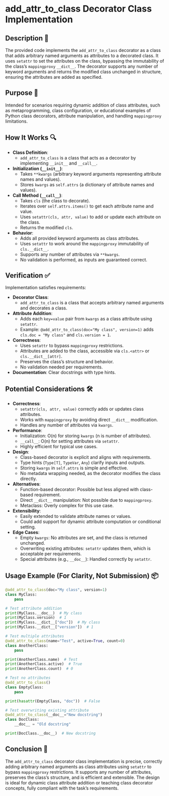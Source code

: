 # add_attr_to_class Decorator Class Implementation

## Description 📝

The provided code implements the `add_attr_to_class` decorator as a class that adds arbitrary named arguments as attributes to a decorated class.
It uses `setattr` to set the attributes on the class, bypassing the immutability of the class’s `mappingproxy` `__dict__`.
The decorator supports any number of keyword arguments and returns the modified class unchanged in structure, ensuring the attributes are added as specified.

## Purpose 🎯

Intended for scenarios requiring dynamic addition of class attributes, such as metaprogramming, class configuration, or educational examples of Python class decorators, attribute manipulation, and handling `mappingproxy` limitations.

## How It Works 🔍

-   **Class Definition**:
    -   `add_attr_to_class` is a class that acts as a decorator by implementing `__init__` and `__call__`.
-   **Initialization (`__init__`)**:
    -   Takes `**kwargs` (arbitrary keyword arguments representing attribute names and values).
    -   Stores `kwargs` as `self.attrs` (a dictionary of attribute names and values).
-   **Call Method (`__call__`)**:
    -   Takes `cls` (the class to decorate).
    -   Iterates over `self.attrs.items()` to get each attribute name and value.
    -   Uses `setattr(cls, attr, value)` to add or update each attribute on the class.
    -   Returns the modified `cls`.
-   **Behavior**:
    -   Adds all provided keyword arguments as class attributes.
    -   Uses `setattr` to work around the `mappingproxy` immutability of `cls.__dict__`.
    -   Supports any number of attributes via `**kwargs`.
    -   No validation is performed, as inputs are guaranteed correct.

## Verification ✅

Implementation satisfies requirements:

-   **Decorator Class**:
    -   `add_attr_to_class` is a class that accepts arbitrary named arguments and decorates a class.
-   **Attribute Addition**:
    -   Adds each `key=value` pair from `kwargs` as a class attribute using `setattr`.
    -   Example: `@add_attr_to_class(doc="My class", version=1)` adds `cls.doc = "My class"` and `cls.version = 1`.
-   **Correctness**:
    -   Uses `setattr` to bypass `mappingproxy` restrictions.
    -   Attributes are added to the class, accessible via `cls.<attr>` or `cls.__dict__[attr]`.
    -   Preserves the class’s structure and behavior.
    -   No validation needed per requirements.
-   **Documentation**: Clear docstrings with type hints.

## Potential Considerations 🛠️

-   **Correctness**:
    -   `setattr(cls, attr, value)` correctly adds or updates class attributes.
    -   Works with `mappingproxy` by avoiding direct `__dict__` modification.
    -   Handles any number of attributes via `kwargs`.
-   **Performance**:
    -   Initialization: O(n) for storing `kwargs` (n is number of attributes).
    -   `__call__`: O(n) for setting attributes via `setattr`.
    -   Highly efficient for typical use cases.
-   **Design**:
    -   Class-based decorator is explicit and aligns with requirements.
    -   Type hints (`Type[T]`, `TypeVar`, `Any`) clarify inputs and outputs.
    -   Storing `kwargs` in `self.attrs` is simple and effective.
    -   No metadata wrapping needed, as the decorator modifies the class directly.
-   **Alternatives**:
    -   Function-based decorator: Possible but less aligned with class-based requirement.
    -   Direct `__dict__` manipulation: Not possible due to `mappingproxy`.
    -   Metaclass: Overly complex for this use case.
-   **Extensibility**:
    -   Easily extended to validate attribute names or values.
    -   Could add support for dynamic attribute computation or conditional setting.
-   **Edge Cases**:
    -   Empty `kwargs`: No attributes are set, and the class is returned unchanged.
    -   Overwriting existing attributes: `setattr` updates them, which is acceptable per requirements.
    -   Special attributes (e.g., `__doc__`): Handled correctly by `setattr`.

## Usage Example (For Clarity, Not Submission) 📦

```python
@add_attr_to_class(doc="My class", version=1)
class MyClass:
    pass

# Test attribute addition
print(MyClass.__doc__)  # My class
print(MyClass.version)  # 1
print(MyClass.__dict__["doc"])  # My class
print(MyClass.__dict__["version"])  # 1

# Test multiple attributes
@add_attr_to_class(name="Test", active=True, count=0)
class AnotherClass:
    pass

print(AnotherClass.name)  # Test
print(AnotherClass.active)  # True
print(AnotherClass.count)  # 0

# Test no attributes
@add_attr_to_class()
class EmptyClass:
    pass

print(hasattr(EmptyClass, "doc"))  # False

# Test overwriting existing attribute
@add_attr_to_class(__doc__="New docstring")
class DocClass:
    __doc__ = "Old docstring"

print(DocClass.__doc__)  # New docstring
```

## Conclusion 🚀

The `add_attr_to_class` decorator class implementation is precise, correctly adding arbitrary named arguments as class attributes using `setattr` to bypass `mappingproxy` restrictions.
It supports any number of attributes, preserves the class’s structure, and is efficient and extensible.
The design is ideal for dynamic class attribute addition or teaching class decorator concepts, fully compliant with the task’s requirements.
